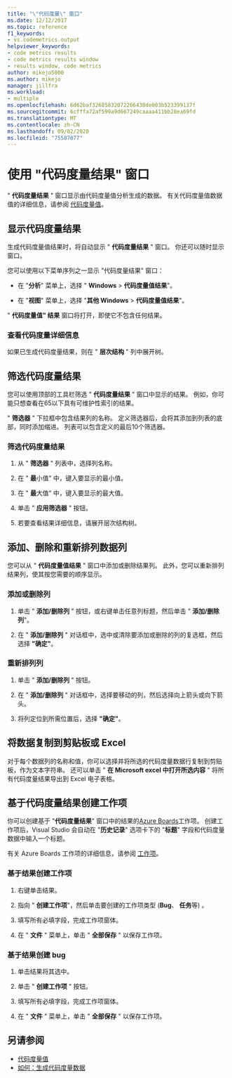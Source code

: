 ```yaml
---
title: "\"代码度量\" 窗口"
ms.date: 12/12/2017
ms.topic: reference
f1_keywords:
- vs.codemetrics.output
helpviewer_keywords:
- code metrics results
- code metrics results window
- results window, code metrics
author: mikejo5000
ms.author: mikejo
manager: jillfra
ms.workload:
- multiple
ms.openlocfilehash: 6d62baf32685832072266438de003b523399137f
ms.sourcegitcommit: 6cfffa72af599a9d667249caaaa411bb28ea69fd
ms.translationtype: MT
ms.contentlocale: zh-CN
ms.lasthandoff: 09/02/2020
ms.locfileid: "75587077"
---
```

# <a name="use-the-code-metrics-results-window"></a>使用 "代码度量结果" 窗口

" **代码度量结果** " 窗口显示由代码度量值分析生成的数据。 有关代码度量值数据值的详细信息，请参阅 [代码度量值](../code-quality/code-metrics-values.md)。

## <a name="display-code-metrics-results"></a>显示代码度量结果

生成代码度量值结果时，将自动显示 " **代码度量结果** " 窗口。 你还可以随时显示窗口。

您可以使用以下菜单序列之一显示 "代码度量结果" 窗口：

- 在 "**分析**" 菜单上，选择 " **Windows**  >  **代码度量值结果**"。

- 在 "**视图**" 菜单上，选择 "**其他 Windows**  >  **代码度量值结果**"。

" **代码度量值" 结果** 窗口将打开，即使它不包含任何结果。

### <a name="to-view-code-metrics-details"></a>查看代码度量详细信息

如果已生成代码度量结果，则在 " **层次结构** " 列中展开树。

## <a name="filter-code-metrics-results"></a>筛选代码度量结果

您可以使用顶部的工具栏筛选 " **代码度量结果** " 窗口中显示的结果。 例如，你可能只想查看在65以下具有可维护性索引的结果。

" **筛选器** " 下拉框中包含结果列的名称。 定义筛选器后，会将其添加到列表的底部，同时添加缩进。 列表可以包含定义的最后10个筛选器。

### <a name="to-filter-the-code-metrics-results"></a>筛选代码度量结果

1. 从 " **筛选器** " 列表中，选择列名称。

2. 在 " **最**小值" 中，键入要显示的最小值。

3. 在 " **最**大值" 中，键入要显示的最大值。

4. 单击 " **应用筛选器** " 按钮。

5. 若要查看结果详细信息，请展开层次结构树。

## <a name="add-remove-and-rearrange-data-columns"></a>添加、删除和重新排列数据列

您可以从 " **代码度量值结果** " 窗口中添加或删除结果列。 此外，您可以重新排列结果列，使其按您需要的顺序显示。

### <a name="add-or-remove-a-column"></a>添加或删除列

1. 单击 " **添加/删除列** " 按钮，或右键单击任意列标题，然后单击 " **添加/删除列**"。

1. 在 " **添加/删除列** " 对话框中，选中或清除要添加或删除的列的复选框，然后选择 **"确定"**。

### <a name="rearrange-columns"></a>重新排列列

1. 单击 " **添加/删除列** " 按钮。

1. 在 " **添加/删除列** " 对话框中，选择要移动的列，然后选择向上箭头或向下箭头。

1. 将列定位到所需位置后，选择 **"确定"**。

## <a name="copy-data-to-the-clipboard-or-excel"></a>将数据复制到剪贴板或 Excel

对于每个数据列的名称和值，你可以选择并将所选的代码度量数据行复制到剪贴板，作为文本字符串。 还可以单击 " **在 Microsoft excel 中打开所选内容** " 将所有代码度量结果导出到 Excel 电子表格。

## <a name="create-a-work-item-based-on-code-metric-results"></a>基于代码度量结果创建工作项

你可以创建基于 "**代码度量结果**" 窗口中的结果的[Azure Boards](/azure/devops/boards/index?view=vsts)工作项。 创建工作项后，Visual Studio 会自动在 "**历史记录**" 选项卡下的 "**标题**" 字段和代码度量数据中输入一个标题。

有关 Azure Boards 工作项的详细信息，请参阅 [工作项](/azure/devops/boards/work-items/index?view=vsts)。

### <a name="to-create-a-work-item-based-on-a-result"></a>基于结果创建工作项

1. 右键单击结果。

2. 指向 " **创建工作项**"，然后单击要创建的工作项类型 (**Bug**、 **任务**等) 。

3. 填写所有必填字段，完成工作项窗体。

4. 在 " **文件** " 菜单上，单击 " **全部保存** " 以保存工作项。

### <a name="to-create-a-bug-based-on-a-result"></a>基于结果创建 bug

1. 单击结果将其选中。

2. 单击 " **创建工作项** " 按钮。

3. 填写所有必填字段，完成工作项窗体。

4. 在 " **文件** " 菜单上，单击 " **全部保存** " 以保存工作项。

## <a name="see-also"></a>另请参阅

- [代码度量值](../code-quality/code-metrics-values.md)
- [如何：生成代码度量数据](../code-quality/how-to-generate-code-metrics-data.md)
